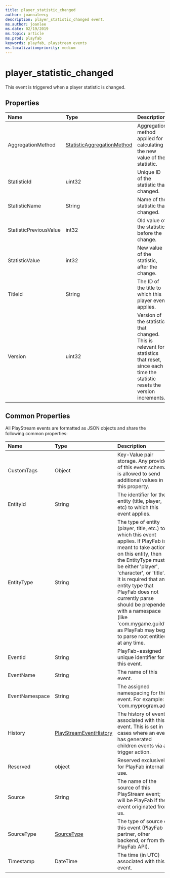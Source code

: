 ```yaml
---
title: player_statistic_changed
author: joannaleecy
description: player_statistic_changed event.
ms.author: joanlee
ms.date: 02/19/2019
ms.topic: article
ms.prod: playfab
keywords: playfab, playstream events
ms.localizationpriority: medium
---
```


# player_statistic_changed

This event is triggered when a player statistic is changed.

## Properties

|Name|Type|Description|
| :--------------------|:-------------------|:----------------------|
|AggregationMethod|[StatisticAggregationMethod](data-types/statisticaggregationmethod.md)|Aggregation method applied for calculating the new value of the statistic.|
|StatisticId|uint32|Unique ID of the statistic that changed.|
|StatisticName|String|Name of the statistic that changed.|
|StatisticPreviousValue|int32|Old value of the statistic, before the change.|
|StatisticValue|int32|New value of the statistic, after the change.|
|TitleId|String|The ID of the title to which this player event applies.|
|Version|uint32|Version of the statistic that changed. This is relevant for statistics that reset, since each time the statistic resets the version increments.|

## Common Properties

All PlayStream events are formatted as JSON objects and share the following common properties:

|Name|Type|Description|
| :--------------------|:-------------------|:----------------------|
|CustomTags|Object|Key-Value pair storage. Any provider of this event schema is allowed to send additional values in this property.|
|EntityId|String|The identifier for the entity (title, player, etc) to which this event applies.|
|EntityType|String|The type of entity (player, title, etc.) to which this event applies. If PlayFab is meant to take action on this entity, then the EntityType must be either 'player', 'character', or 'title'. It is required that any entity type that PlayFab does not currently parse should be prepended with a namespace (like 'com.mygame.guild') as PlayFab may begin to parse root entities at any time.|
|EventId|String|PlayFab-assigned unique identifier for this event.|
|EventName|String|The name of this event.|
|EventNamespace|String|The assigned namespacing for this event. For example: 'com.myprogram.ads'|
|History|[PlayStreamEventHistory](data-types/playstreameventhistory.md)|The history of events associated with this event. This is set in cases where an event has generated children events via a trigger action.|
|Reserved|object|Reserved exclusively for PlayFab internal use.|
|Source|String|The name of the source of this PlayStream event; will be PlayFab if the event originated from us.|
|SourceType|[SourceType](data-types/sourcetype.md)|The type of source of this event (PlayFab partner, other backend, or from the PlayFab API).|
|Timestamp|DateTime|The time (in UTC) associated with this event.|
